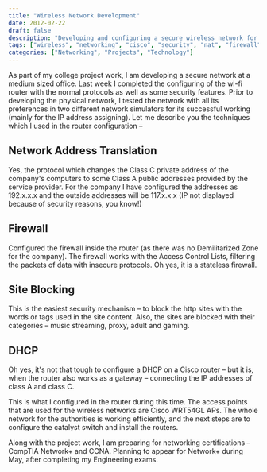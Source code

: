 ```yaml
---
title: "Wireless Network Development"
date: 2012-02-22
draft: false
description: "Developing and configuring a secure wireless network for a medium-sized office, including NAT, firewall, site blocking, and DHCP configuration on Cisco equipment"
tags: ["wireless", "networking", "cisco", "security", "nat", "firewall", "dhcp", "access-points", "project", "network-development"]
categories: ["Networking", "Projects", "Technology"]
---
```


As part of my college project work, I am developing a secure network at a medium sized office. Last week I completed the configuring of the wi-fi router with the normal protocols as well as some security features. Prior to developing the physical network, I tested the network with all its preferences in two different network simulators for its successful working (mainly for the IP address assigning). Let me describe you the techniques which I used in the router configuration –

## Network Address Translation

Yes, the protocol which changes the Class C private address of the company's computers to some Class A public addresses provided by the service provider. For the company I have configured the addresses as 192.x.x.x and the outside addresses will be 117.x.x.x (IP not displayed because of security reasons, you know!)

## Firewall

Configured the firewall inside the router (as there was no Demilitarized Zone for the company). The firewall works with the Access Control Lists, filtering the packets of data with insecure protocols. Oh yes, it is a stateless firewall.

## Site Blocking

This is the easiest security mechanism – to block the http sites with the words or tags used in the site content. Also, the sites are blocked with their categories – music streaming, proxy, adult and gaming.

## DHCP

Oh yes, it's not that tough to configure a DHCP on a Cisco router – but it is, when the router also works as a gateway – connecting the IP addresses of class A and class C.

This is what I configured in the router during this time. The access points that are used for the wireless networks are Cisco WRT54GL APs. The whole network for the authorities is working efficiently, and the next steps are to configure the catalyst switch and install the routers.

Along with the project work, I am preparing for networking certifications – CompTIA Network+ and CCNA. Planning to appear for Network+ during May, after completing my Engineering exams.